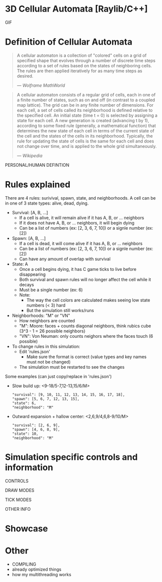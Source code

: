 # 3D Cellular Automata [Raylib/C++]

GIF


# Definition of Cellular Automata
> A cellular automaton is a collection of "colored" cells on a grid of specified shape that evolves through a number of discrete time steps according to a set of rules based on the states of neighboring cells. The rules are then applied iteratively for as many time steps as desired.
> 
> &mdash; <cite>Wolframe MathWorld</cite>

> A cellular automaton consists of a regular grid of cells, each in one of a finite number of states, such as on and off (in contrast to a coupled map lattice). The grid can be in any finite number of dimensions. For each cell, a set of cells called its neighborhood is defined relative to the specified cell. An initial state (time t = 0) is selected by assigning a state for each cell. A new generation is created (advancing t by 1), according to some fixed rule (generally, a mathematical function) that determines the new state of each cell in terms of the current state of the cell and the states of the cells in its neighborhood. Typically, the rule for updating the state of cells is the same for each cell and does not change over time, and is applied to the whole grid simultaneously.
> 
> &mdash; <cite>Wikipedia</cite>

PERSONAL/HUMAN DEFINTION


# Rules explained

There are 4 rules: surivival, spawn, state, and neighborhoods.
A cell can be in one of 3 state types: alive, dead, dying.

- Survival: [A, B, ...]
    - If a cell is alive, it will remain alive if it has A, B, or ... neighbors
    - If it does not have A, B, or ... neighbors, it will begin dying
    - Can be a list of numbers (ex: [2, 3, 6, 7, 10]) or a signle number (ex: [2])
- Spawn: [A, B, ...]
    - If a cell is dead, it will come alive if it has A, B, or ... neighbors
    - Can be a list of numbers (ex: [2, 3, 6, 7, 10]) or a signle number (ex: [2])
    - Can have any amount of overlap with survival
- State: A
    - Once a cell begins dying, it has C game ticks to live before disappearing
    - Both survival and spawn rules will no longer affect the cell while it decays
    - Must be a single number (ex: 6)
    - Note:
        - The way the cell colors are calculated makes seeing low state numbers (< 3) hard
        - But the simulation still works/runs
- Neighborhoods: "M" or "VN"
    - How neighbors are counted
    - "M": Moore: faces + counts diagonal neighbors, think rubics cube (3^3 - 1 = 26 possible neighbors)
    - "VN": Von Neuman: only counts neighors where the faces touch (6 possible)
- To change rules in this simulation:
    - Edit 'rules.json'
        - Make sure the format is correct (value types and key names must not be changed)
    - The simulation must be restarted to see the changes

Some examples (can just copy/replace in 'rules.json')
- Slow build up: <9-18/5-7,12-13,15/6/M>
    ```
    "survival": [9, 10, 11, 12, 13, 14, 15, 16, 17, 18],
    "spawn": [5, 6, 7, 12, 13, 15],
    "state": 6,
    "neighborhood": "M"
    ```
- Outward expansion + hallow center: <2,6,9/4,6,8-9/10/M>
    ```
    "survival": [2, 6, 9],
    "spawn": [4, 6, 8, 9],
    "state": 10,
    "neighborhood": "M"
    ```

# Simulation specific controls and information

CONTROLS

DRAW MODES

TICK MODES

OTHER INFO


# Showcase


# Other
- COMPILING
- already optimized things
- how my multithreading works